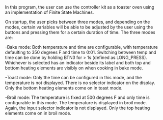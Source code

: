 In this program, the user can use the controller kit as a toaster oven using an implementation of Finite State Machines.

On startup, the user picks between three modes, and depending on the modes, certain variables will be able to be adjusted by the user using the buttons and pressing them for a certain duration of time. The three modes are:

  -Bake mode: Both temperature and time are configurable, with temperature  defaulting to 350 degrees F and time to 0:01. Switching between temp and 
    time  can  be  done  by  holding  BTN3  for  >  1s  (defined  as  LONG_PRESS). Whichever  is  selected  has  an  indicator  beside  its  label  and         both  top  and  bottom heating elements are visibly on when cooking in bake mode.
    
  -Toast mode: Only the time can be configured in this mode, and the temperature  is  not  displayed.  There  is  no  selector  indicator  on  the display. 
    Only the bottom heating elements come on in toast mode. 
    
  -Broil mode: The  temperature  is  fixed  at  500  degrees  F  and  only  time  is configurable in this mode. The temperature is displayed in broil mode.     Again, the input selector indicator is not displayed. Only the top heating elements come on in broil mode.  


